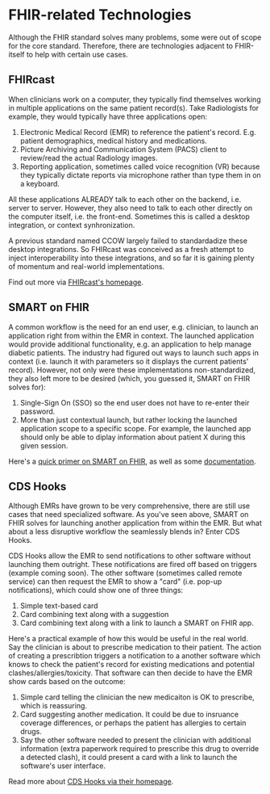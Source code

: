 # FHIR-related Technologies
Although the FHIR standard solves many problems, some were out of scope for the core standard. Therefore, there are technologies adjacent to FHIR-itself to help with certain use cases.


## FHIRcast
When clinicians work on a computer, they typically find themselves working in multiple applications on the same patient record(s). Take Radiologists for example, they would typically have three applications open:

1. Electronic Medical Record (EMR) to reference the patient's record. E.g. patient demographics, medical history and medications.
2. Picture Archiving and Communication System (PACS) client to review/read the actual Radiology images.
3. Reporting application, sometimes called voice recognition (VR) because they typically dictate reports via microphone rather than type them in on a keyboard.

All these applications ALREADY talk to each other on the backend, i.e. server to server. However, they also need to talk to each other directly on the computer itself, i.e. the front-end. Sometimes this is called a desktop integration, or context synhronization.

A previous standard named CCOW largely failed to standardadize these desktop integrations. So FHIRcast was conceived as a fresh attempt to inject interoperability into these integrations, and so far it is gaining plenty of momentum and real-world implementations.

Find out more via [FHIRcast's homepage](https://fhircast.org/).


## SMART on FHIR
A common workflow is the need for an end user, e.g. clinician, to launch an application right from within the EMR in context. The launched application would provide additional functionality, e.g. an application to help manage diabetic patients. The industry had figured out ways to launch such apps in context (i.e. launch it with parameters so it displays the current patients' record). However, not only were these implementations non-standardized, they also left more to be desired (which, you guessed it, SMART on FHIR solves for):

1. Single-Sign On (SSO) so the end user does not have to re-enter their password.
2. More than just contextual launch, but rather locking the launched application scope to a specific scope. For example, the launched app should only be able to diplay information about patient X during this given session.

Here's a [quick primer on SMART on FHIR](https://smarthealthit.org/smart-on-fhir-api/), as well as some [documentation](https://docs.smarthealthit.org/).


## CDS Hooks
Although EMRs have grown to be very comprehensive, there are still use cases that need specialized software. As you've seen above, SMART on FHIR solves for launching another application from within the EMR. But what about a less disruptive workflow the seamlessly blends in? Enter CDS Hooks. 

CDS Hooks allow the EMR to send notifications to other software without launching them outright. These notifications are fired off based on triggers (example coming soon). The other software (sometimes called remote service) can then request the EMR to show a "card" (i.e. pop-up notifications), which could show one of three things:

1. Simple text-based card
2. Card combining text along with a suggestion
3. Card combining text along with a link to launch a SMART on FHIR app.

Here's a practical example of how this would be useful in the real world. Say the clinician is about to prescribe medication to their patient. The action of creating a prescribtion triggers a notification to a another software which knows to check the patient's record for existing medications and potential clashes/allergies/toxicity. That software can then decide to have the EMR show cards based on the outcome:

1. Simple card telling the clinician the new medicaiton is OK to prescribe, which is reassuring.
2. Card suggesting another medication. It could be due to insruance coverage differences, or perhaps the patient has allergies to certain drugs.
3. Say the other software needed to present the clinician with additional information (extra paperwork required to prescribe this drug to override a detected clash), it could present a card with a link to launch the software's user interface.

Read more about [CDS Hooks via their homepage](https://cds-hooks.org/).

